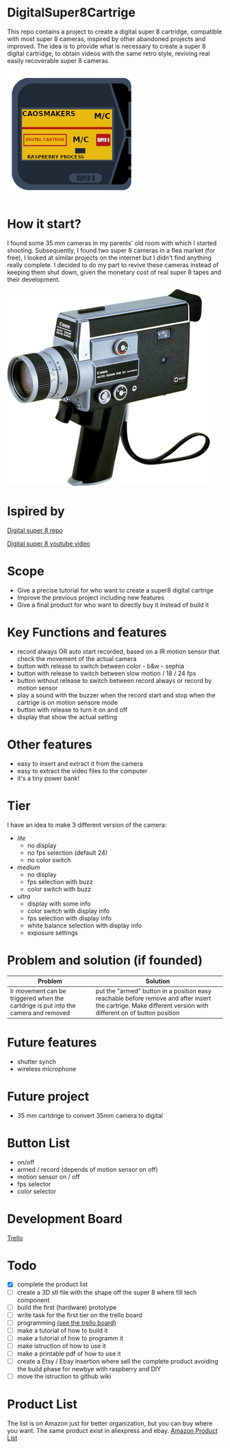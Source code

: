 # DigitalSuper8Cartrige
This repo contains a project to create a digital super 8 cartridge, compatible with most super 8 cameras, inspired by other abandoned projects and improved.
The idea is to provide what is necessary to create a super 8 digital cartridge, to obtain videos with the same retro style, reviving real easily recoverable super 8 cameras.

![Logo](https://github.com/Caos-Maker89/DigitalSuper8Cartrige/blob/main/images/logo.png)

# How it start?
I found some 35 mm cameras in my parents' old room with which I started shooting. Subsequently, I found two super 8 cameras in a flea market (for free), I looked at similar projects on the internet but I didn't find anything really complete. I decided to do my part to revive these cameras instead of keeping them shut down, given the monetary cost of real super 8 tapes and their development.

![CanonCamera](https://github.com/Caos-Maker89/DigitalSuper8Cartrige/blob/main/images/canonCamera.jpg)

# Ispired by
[Digital super 8 repo](https://github.com/Codaea/DigitalSuper8)

[Digital super 8 youtube video](https://www.youtube.com/watch?v=Dq85ZsAZxso)

# Scope
- Give a precise tutorial for who want to create a super8 digital cartrige
- Improve the previous project including new features
- Give a final product for who want to directly buy it instead of build it

# Key Functions and features
- record always OR auto start recorded, based on a IR motion sensor that check the movement of the actual camera
- button with release to switch between color - b&w - sephia
- button with release to switch between slow motion / 18 / 24 fps
- button without release to switch between record always or record by motion sensor
- play a sound with the buzzer when the record start and stop when the cartrige is on motion sensore mode
- button with release to turn it on and off
- display that show the actual setting 

# Other features
- easy to insert and extract it from the camera
- easy to extract the video files to the computer
- it's a tiny power bank!

# Tier
I have an idea to make 3 different version of the camera:
- *lite*
    - no display
    - no fps selection (default 24)
    - no color switch 
- *medium*
    - no display
    - fps selection with buzz
    - color switch with buzz
- *ultra*
    - display with some info
    - color switch with display info
    - fps selection with display info
    - white balance selection with display info
    - exposure settings

# Problem and solution (if founded)

| Problem | Solution |
| ------- | ------- |
| Ir movement can be triggered when the cartdrige is put into the camera and removed | put the "armed" button in a position easy reachable before remove and after insert the cartrige. Make different version with different on of button position |

# Future features 
- shutter synch
- wireless microphone

# Future project
- 35 mm cartdrige to convert 35mm camera to digital

# Button List 
- on/off
- armed / record (depends of motion sensor on off)
- motion sensor on / off 
- fps selector
- color selector

# Development Board 
[Trello](https://trello.com/b/D6Kr3EAe/super8digitalcartdrige)

# Todo
- [x] complete the product list
- [ ] create a 3D stl file with the shape off the super 8 where fill tech component
- [ ] build the first (hardware) prototype
- [ ] write task for the first tier on the trello board
- [ ] programming [(see the trello board)](https://trello.com/b/D6Kr3EAe/super8digitalcartdrige)
- [ ] make a tutorial of how to build it
- [ ] make a tutorial of how to programm it
- [ ] make istruction of how to use it 
- [ ] make a printable pdf of how to use it
- [ ] create a Etsy / Ebay insertion where sell the complete product avoiding the build phase for newbye with raspberry and DIY
- [ ] move the istruction to github wiki

# Product List
The list is on Amazon just for better organization, but you can buy where you want. The same product exist in aliexpress and ebay.
[Amazon Product List](https://www.amazon.it/hz/wishlist/ls/3WLFAU62Y95Z?ref_=wl_share)

